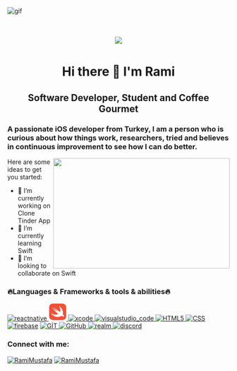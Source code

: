 ![gif](https://media.giphy.com/media/13HgwGsXF0aiGY/giphy.gif) 
<h1 align="center">
  <a href="https://git.io/typing-svg">
    <img src="https://readme-typing-svg.herokuapp.com/?lines=Welcome+to+my+rubber+duck+debugging+page!&center=true&size=17](https://readme-typing-svg.demolab.com/?font=Fira+Code&pause=1000&width=435&lines=welcome+to+my+page">
  </a> 
</h1>
<h1 align="center">Hi there 👋 I'm Rami  </h1>
<h2 align="center">Software Developer, Student and Coffee Gourmet</h2>
<h3>A passionate iOS developer from Turkey, I am a person who is curious about how things work, researchers, tried and believes in continuous improvement to see how I can do better.</h3>

 <img src="https://media.giphy.com/media/26tn33aiTi1jkl6H6/giphy.gif" align="right" width="400" height="250">
Here are some ideas to get you started:

- 🔭 I’m currently working on Clone Tinder App
- 🌱 I’m currently learning Swift
- 👯 I’m looking to collaborate on Swift
 
<h3 align="left">🔥Languages & Frameworks & tools & abilities🔥</h3>
<p align="left"> 

 <a href="https://reactnative.dev/" target="_blank" rel="noreferrer"> <img src="https://reactnative.dev/img/header_logo.svg" alt="reactnative" width="40" height="40"/> </a>
  <a href="https://developer.apple.com/swift/" target="_blank" rel="noreferrer"> <img src="https://raw.githubusercontent.com/devicons/devicon/master/icons/swift/swift-original.svg" alt="swift" width="40" height="40"/> </a>
  <a href="https://developer.apple.com/xcode/" target="_blank" rel="noreferrer"> <img src="https://www.vectorlogo.zone/logos/apple_xcode/apple_xcode-icon.svg" alt="xcode" width="40" height="40"/> </a>
  <a href="https://code.visualstudio.com/" target="_blank" rel="noreferrer"> <img src="https://www.vectorlogo.zone/logos/visualstudio_code/visualstudio_code-icon.svg" alt="visualstudio_code" width="40" height="40"/> </a>
  <a href="https://tr.wikipedia.org/wiki/HTML5" target="_blank" rel="noreferrer"> <img src="https://www.vectorlogo.zone/logos/w3_html5/w3_html5-icon.svg" alt="HTML5" width="40" height="40"/> </a>
  <a href="https://www.w3schools.com/css/" target="_blank" rel="noreferrer"> <img src="https://www.vectorlogo.zone/logos/w3_css/w3_css-official.svg" alt="CSS" width="40" height="40"/> </a>
  <a href="https://firebase.google.com/" target="_blank" rel="noreferrer"> <img src="https://www.vectorlogo.zone/logos/firebase/firebase-icon.svg" alt="firebase" width="40" height="40"/></a> 
  <a href="https://git-scm.com/" target="_blank" rel="noreferrer"> <img src="https://www.vectorlogo.zone/logos/git-scm/git-scm-icon.svg" alt="GİT" width="40" height="40"/> </a>
  <a href="https://github.com/" target="_blank" rel="noreferrer"> <img src="https://www.vectorlogo.zone/logos/github/github-icon.svg" alt="GitHub" width="40" height="40"/> </a>
   <a href="https://realm.io/" target="_blank" rel="noreferrer"> <img src="https://raw.githubusercontent.com/bestofjs/bestofjs-webui/8665e8c267a0215f3159df28b33c365198101df5/public/logos/realm.svg" alt="realm" width="40" height="40"/> </a>
  <a href=" https://discord.com/" target="_blank" rel="noreferrer"> <img src="https://www.vectorlogo.zone/logos/discordapp/discordapp-icon.svg" alt="discord" width="40" height="40"/> </a>
 </p>
 
 <h3 align="left">Connect with me:</h3>
<p align="left">
<a href="https://twitter.com/ramiRam71" target="blank"><img align="center" src="https://raw.githubusercontent.com/rahuldkjain/github-profile-readme-generator/master/src/images/icons/Social/twitter.svg" alt="RamiMustafa" height="30" width="40" /></a>
<a href="https://www.linkedin.com/in/rami-mustafa-9a5077168/" target="blank"><img align="center" src="https://raw.githubusercontent.com/rahuldkjain/github-profile-readme-generator/master/src/images/icons/Social/linked-in-alt.svg" alt="RamiMustafa" height="30" width="40" /></a>
 </p>


<!--
**rami-mustafa/rami-mustafa** is a ✨ _special_ ✨ repository because its `README.md` (this file) appears on your GitHub profile.

 
 
![snake svg](https://github.com/cihatsolak/cihatsolak/blob/output/github-contribution-grid-snake.svg)

-->
